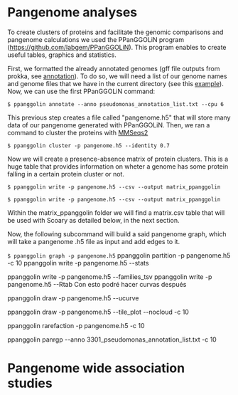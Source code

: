 # Pangenome analyses

To create clusters of proteins and facilitate the genomic comparisons and pangenome calculations we used the PPanGGOLiN program (https://github.com/labgem/PPanGGOLiN). This program enables to create useful tables, graphics and statistics. 

First, we formatted the already annotated genomes (gff file outputs from prokka, see [annotation](./genomes_annotation.md)). To do so, we will need a list of  our genome names and genome files that we have in the current directory (see this [example](https://github.com/labgem/PPanGGOLiN/edit/master/testingDataset/organisms.gbff.list)). Now, we can use the first PPanGGOLiN command:

`$ ppanggolin annotate --anno pseudomonas_annotation_list.txt --cpu 6`

This previous step creates a file called "pangenome.h5" that will store many data of our pangenome generated with PPanGGOLiN. Then, we ran a command to cluster the proteins with [MMSeqs2](https://github.com/soedinglab/MMseqs2)

`$ ppanggolin cluster -p pangenome.h5 --identity 0.7`

Now we will create a presence-absence matrix of protein clusters. This is a huge table that provides information on wheter a genome has some protein falling in a certain protein cluster or not.  

~~~
$ ppanggolin write -p pangenome.h5 --csv --output matrix_ppanggolin
~~~

`$ ppanggolin write -p pangenome.h5 --csv --output matrix_ppanggolin`

Within the matrix_ppanggolin folder we will find a matrix.csv table that will be used with Scoary as detailed below, in the next section.

Now, the following subcommand will build a said pangenome graph, which will take a pangenome .h5 file as input and add edges to it. 

`$ ppanggolin graph -p pangenome.h5`
ppanggolin partition -p pangenome.h5 -c 10
ppanggolin write -p pangenome.h5 --stats

ppanggolin write -p pangenome.h5 --families_tsv
ppanggolin write -p pangenome.h5 --Rtab   Con esto podré hacer curvas después


ppanggolin draw -p pangenome.h5 --ucurve

ppanggolin draw -p pangenome.h5 --tile_plot --nocloud -c 10

ppanggolin rarefaction -p pangenome.h5 -c 10

 ppanggolin panrgp --anno 3301_pseudomonas_annotation_list.txt -c 10
 
 # Pangenome wide association studies
 
 
